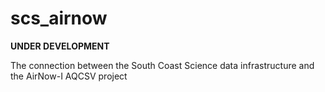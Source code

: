 # scs_airnow
**UNDER DEVELOPMENT**

The connection between the South Coast Science data infrastructure and the AirNow-I AQCSV project
